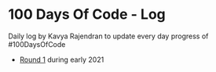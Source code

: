 # 100 Days Of Code - Log
Daily log by Kavya Rajendran to update every day progress of #100DaysOfCode

* [Round 1](./r1-log.md) during early 2021
